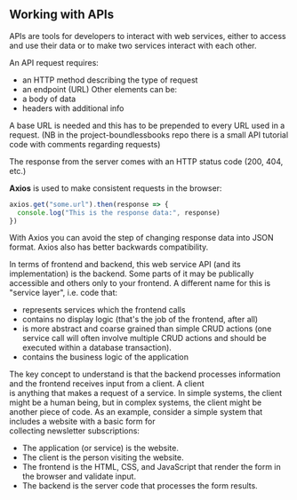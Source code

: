 ## Working with APIs

APIs are tools for developers to interact with web services, either to access and use their data or to make two services interact with each other.

An API request requires:
* an HTTP method describing the type of request
* an endpoint (URL)
Other elements can be:
* a body of data
* headers with additional info

A base URL is needed and this has to be prepended to every URL used in a request.
(NB in the project-boundlessbooks repo there is a small API tutorial code with comments regarding requests)

The response from the server comes with an HTTP status code (200, 404, etc.)

**Axios** is used to make consistent requests in the browser:  
``` javascript
axios.get("some.url").then(response => {
  console.log("This is the response data:", response)
})
```
With Axios you can avoid the step of changing response data into JSON format. Axios also has better backwards compatibility.

In terms of frontend and backend, this web service API (and its implementation) is the backend. Some parts of it may be publically  
accessible and others only to your frontend. A different name for this is "service layer", i.e. code that:  
* represents services which the frontend calls
* contains no display logic (that's the job of the frontend, after all)
* is more abstract and coarse grained than simple CRUD actions (one service call will often involve multiple CRUD actions and should be executed within a database transaction).
* contains the business logic of the application

The key concept to understand is that the backend processes information and the frontend receives input from a client. A client  
is anything that makes a request of a service. In simple systems, the client might be a human being, but in complex systems, the 
client might be another piece of code. As an example, consider a simple system that includes a website with a basic form for  
collecting newsletter subscriptions:  
* The application (or service) is the website.
* The client is the person visiting the website.
* The frontend is the HTML, CSS, and JavaScript that render the form in the browser and validate input.
* The backend is the server code that processes the form results.